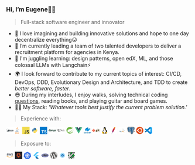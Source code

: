 ### Hi, I’m Eugene👋🏽

> Full-stack software engineer and innovator
> <br>

- 🎉 I love imagining and building innovative solutions and hope to one day decentralize everything😜
- 🌱 I’m currently leading a team of two talented developers to deliver a recruitment platform for agencies in Kenya.
- 🧠 I'm juggling learning: design patterns, open edX, ML, and those colossal LLMs with Langchain⚡
- 🌍 I look forward to contribute to my current topics of interest: CI/CD, DevOps, DDD, Evolutionary Design and Architecture, and TDD to create _better software, faster_.
- 😎 During my interludes, I enjoy walks, solving technical coding [questions](https://github.com/apexDev37/Algorithms), reading books, and playing guitar and board games.
- 🐱‍👤 My Stack: _'Whatever tools best justify the current problem solution.'_

> Experience with:

<!-- Languages -->

<code><img src="https://raw.githubusercontent.com/github/explore/80688e429a7d4ef2fca1e82350fe8e3517d3494d/topics/bash/bash.png" alt="Bash" width=20 height=20></code><code><img src="https://raw.githubusercontent.com/github/explore/5b3600551e122a3277c2c5368af2ad5725ffa9a1/topics/java/java.png" alt="Java" width=20 height=20></code>
<code><img src="https://raw.githubusercontent.com/github/explore/80688e429a7d4ef2fca1e82350fe8e3517d3494d/topics/javascript/javascript.png" alt="JavaScript" width=20 height=20></code>
<code><img src="https://raw.githubusercontent.com/github/explore/80688e429a7d4ef2fca1e82350fe8e3517d3494d/topics/python/python.png" alt="Python" width=20 height=20></code>
<code><img src="https://raw.githubusercontent.com/github/explore/80688e429a7d4ef2fca1e82350fe8e3517d3494d/topics/typescript/typescript.png" alt="TypeScript" width=20 height=20></code>  <code><img src="https://raw.githubusercontent.com/github/explore/7456fdff59816d37ef383a6c8f32a26ff7332db2/topics/django/django.png" alt="Django" width=20 height=20></code>
<code><img src="https://raw.githubusercontent.com/github/explore/80688e429a7d4ef2fca1e82350fe8e3517d3494d/topics/flask/flask.png" alt="Flask" width=20 height=20></code>
<code><img src="https://raw.githubusercontent.com/github/explore/80688e429a7d4ef2fca1e82350fe8e3517d3494d/topics/spring-boot/spring-boot.png" alt="Spring Boot" width=20 height=20></code>
<code><img src="https://raw.githubusercontent.com/github/explore/80688e429a7d4ef2fca1e82350fe8e3517d3494d/topics/vue/vue.png" alt="Vue.js" width=20 height=20></code>
<code><img src="https://raw.githubusercontent.com/github/explore/80688e429a7d4ef2fca1e82350fe8e3517d3494d/topics/docker/docker.png" alt="Docker" width=20 height=20></code>
<code><img src="https://raw.githubusercontent.com/github/explore/80688e429a7d4ef2fca1e82350fe8e3517d3494d/topics/git/git.png" alt="Git" width=20 height=20></code>
<code><img src="https://raw.githubusercontent.com/github/explore/80688e429a7d4ef2fca1e82350fe8e3517d3494d/topics/linux/linux.png" alt="Linux" width=20 height=20></code>
<code><img src="https://raw.githubusercontent.com/github/explore/80688e429a7d4ef2fca1e82350fe8e3517d3494d/topics/maven/maven.png" alt="Maven" width=20 height=20></code>
<code><img src="https://raw.githubusercontent.com/github/explore/80688e429a7d4ef2fca1e82350fe8e3517d3494d/topics/mysql/mysql.png" alt="MySQL" width=20 height=20></code>
<code><img src="https://raw.githubusercontent.com/github/explore/80688e429a7d4ef2fca1e82350fe8e3517d3494d/topics/postgresql/postgresql.png" alt="PostgreSQL" width=20 height=20></code>
<code><img src="https://raw.githubusercontent.com/github/explore/80688e429a7d4ef2fca1e82350fe8e3517d3494d/topics/ubuntu/ubuntu.png" alt="Ubuntu" width=20 height=20></code>
<code><img src="https://raw.githubusercontent.com/github/explore/bbd48b997e8d0bef63f676eca4da5e1f76487b56/topics/visual-studio-code/visual-studio-code.png" alt="Visual Studio Code" width=20 height=20></code>

> Exposure to:

<code><img src="https://raw.githubusercontent.com/github/explore/fbceb94436312b6dacde68d122a5b9c7d11f9524/topics/aws/aws.png" alt="AWS" width=20 height=20></code>
<code><img src="https://raw.githubusercontent.com/github/explore/633ba64a42fd76f89e16eba17343c045e025150a/topics/auth0/auth0.png" alt="Auth0" width=20 height=20></code>
<code><img src="https://raw.githubusercontent.com/github/explore/01ea2a586e5da744792d0ccfce2f68b861f29301/topics/kubernetes/kubernetes.png" alt="Kubernetes" width=20 height=20></code>
<code><img src="https://raw.githubusercontent.com/github/explore/cebd63002168a05a6a642f309227eefeccd92950/topics/flutter/flutter.png" alt="Flutter" width=20 height=20></code>
<code><img src="https://raw.githubusercontent.com/github/explore/ccc16358ac4530c6a69b1b80c7223cd2744dea83/topics/php/php.png" alt="PHP" width=20 height=20></code>
<code><img src="https://raw.githubusercontent.com/github/explore/80688e429a7d4ef2fca1e82350fe8e3517d3494d/topics/wordpress/wordpress.png" alt="WordPress" width=20 height=20></code>
<code><img src="https://raw.githubusercontent.com/github/explore/80688e429a7d4ef2fca1e82350fe8e3517d3494d/topics/webpack/webpack.png" alt="Webpack" width=20 height=20></code>
<code><img src="https://raw.githubusercontent.com/github/explore/80688e429a7d4ef2fca1e82350fe8e3517d3494d/topics/vim/vim.png" alt="Vim" width=20 height=20></code>

<!---
apexDev37/apexDev37 is a ✨ special ✨ repository because its `README.md` (this file) appears on your GitHub profile.
You can click the Preview link to take a look at your changes.
--->

